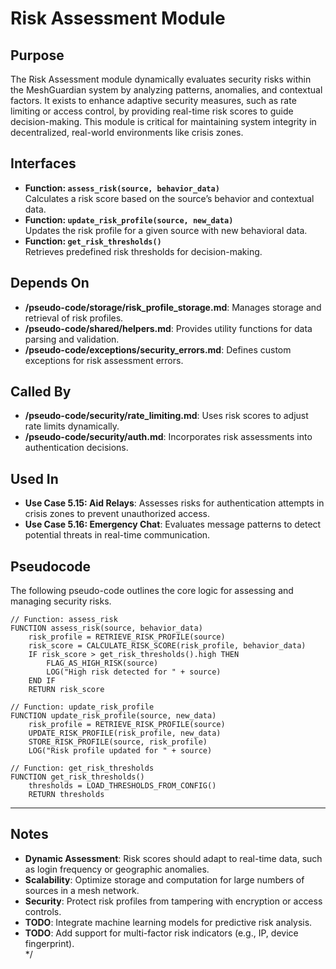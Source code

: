 # Risk Assessment Module

## Purpose
The Risk Assessment module dynamically evaluates security risks within the MeshGuardian system by analyzing patterns, anomalies, and contextual factors. It exists to enhance adaptive security measures, such as rate limiting or access control, by providing real-time risk scores to guide decision-making. This module is critical for maintaining system integrity in decentralized, real-world environments like crisis zones.

## Interfaces
- **Function: `assess_risk(source, behavior_data)`**  
  Calculates a risk score based on the source’s behavior and contextual data.  
- **Function: `update_risk_profile(source, new_data)`**  
  Updates the risk profile for a given source with new behavioral data.  
- **Function: `get_risk_thresholds()`**  
  Retrieves predefined risk thresholds for decision-making.  

## Depends On
- **/pseudo-code/storage/risk_profile_storage.md**: Manages storage and retrieval of risk profiles.  
- **/pseudo-code/shared/helpers.md**: Provides utility functions for data parsing and validation.  
- **/pseudo-code/exceptions/security_errors.md**: Defines custom exceptions for risk assessment errors.  

## Called By
- **/pseudo-code/security/rate_limiting.md**: Uses risk scores to adjust rate limits dynamically.  
- **/pseudo-code/security/auth.md**: Incorporates risk assessments into authentication decisions.  

## Used In
- **Use Case 5.15: Aid Relays**: Assesses risks for authentication attempts in crisis zones to prevent unauthorized access.  
- **Use Case 5.16: Emergency Chat**: Evaluates message patterns to detect potential threats in real-time communication.  

## Pseudocode
The following pseudo-code outlines the core logic for assessing and managing security risks.
```pseudocode
// Function: assess_risk
FUNCTION assess_risk(source, behavior_data)
    risk_profile = RETRIEVE_RISK_PROFILE(source)
    risk_score = CALCULATE_RISK_SCORE(risk_profile, behavior_data)
    IF risk_score > get_risk_thresholds().high THEN
        FLAG_AS_HIGH_RISK(source)
        LOG("High risk detected for " + source)
    END IF
    RETURN risk_score

// Function: update_risk_profile
FUNCTION update_risk_profile(source, new_data)
    risk_profile = RETRIEVE_RISK_PROFILE(source)
    UPDATE_RISK_PROFILE(risk_profile, new_data)
    STORE_RISK_PROFILE(source, risk_profile)
    LOG("Risk profile updated for " + source)

// Function: get_risk_thresholds
FUNCTION get_risk_thresholds()
    thresholds = LOAD_THRESHOLDS_FROM_CONFIG()
    RETURN thresholds
```

---

## Notes
- **Dynamic Assessment**: Risk scores should adapt to real-time data, such as login frequency or geographic anomalies.  
- **Scalability**: Optimize storage and computation for large numbers of sources in a mesh network.  
- **Security**: Protect risk profiles from tampering with encryption or access controls.  
- **TODO**: Integrate machine learning models for predictive risk analysis.  
- **TODO**: Add support for multi-factor risk indicators (e.g., IP, device fingerprint).  
*/